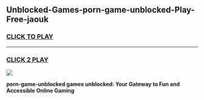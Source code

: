 
## Unblocked-Games-porn-game-unblocked-Play-Free-jaouk
<h3>
<a href="https://premium76.site?title=porn-game-unblocked&ref=20A">CLICK TO PLAY</a></h3>
<hr>

<h3>
<a href="https://premium76.site?title=porn-game-unblocked&ref=20A">CLICK 2 PLAY</a>
  
</h3>

<a href="https://premium76.site?title=porn-game-unblocked&ref=20A"><img src="https://clearcache.store/games.png"></a>


**porn-game-unblocked games unblocked: Your Gateway to Fun and Accessible Online Gaming**
